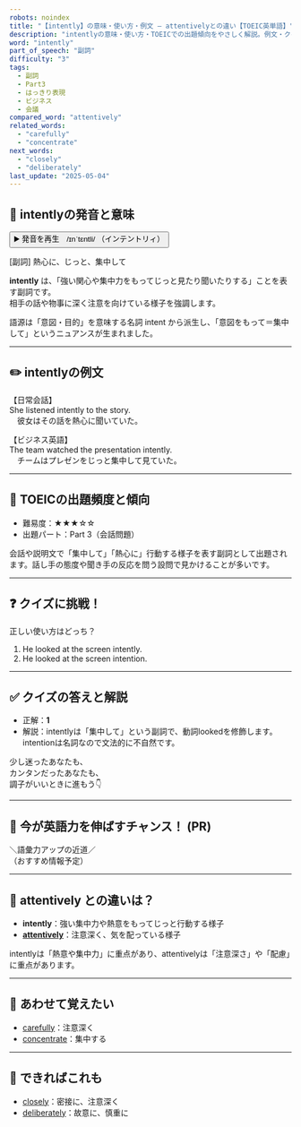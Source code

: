 ```yaml
---
robots: noindex
title: "【intently】の意味・使い方・例文 ― attentivelyとの違い【TOEIC英単語】"
description: "intentlyの意味・使い方・TOEICでの出題傾向をやさしく解説。例文・クイズ付きでattentivelyとの違いもわかりやすく学べます。"
word: "intently"
part_of_speech: "副詞"
difficulty: "3"
tags:
  - 副詞
  - Part3
  - はっきり表現
  - ビジネス
  - 会議
compared_word: "attentively"
related_words:
  - "carefully"
  - "concentrate"
next_words:
  - "closely"
  - "deliberately"
last_update: "2025-05-04"
---
```


## 🔰 intentlyの発音と意味

<button class="play-audio" onclick="playTTS('intently')">
  <span class="play-audio-main">
    ▶️ 発音を再生　/ɪnˈtɛntli/
  </span>
  <span class="play-audio-sub">
    （インテントリィ）
  </span>
</button>

[副詞] 熱心に、じっと、集中して

**intently** は、「強い関心や集中力をもってじっと見たり聞いたりする」ことを表す副詞です。  
相手の話や物事に深く注意を向けている様子を強調します。

語源は「意図・目的」を意味する名詞 intent から派生し、「意図をもって＝集中して」というニュアンスが生まれました。

---

## ✏️ intentlyの例文

【日常会話】  
She listened intently to the story.  
　彼女はその話を熱心に聞いていた。

【ビジネス英語】  
The team watched the presentation intently.  
　チームはプレゼンをじっと集中して見ていた。

---

## 🎯 TOEICの出題頻度と傾向

- 難易度：★★★☆☆
- 出題パート：Part 3（会話問題）

会話や説明文で「集中して」「熱心に」行動する様子を表す副詞として出題されます。話し手の態度や聞き手の反応を問う設問で見かけることが多いです。

---

## ❓ クイズに挑戦！

正しい使い方はどっち？

1. He looked at the screen intently.  
2. He looked at the screen intention.

---

## ✅ クイズの答えと解説

- 正解：**1**
- 解説：intentlyは「集中して」という副詞で、動詞lookedを修飾します。intentionは名詞なので文法的に不自然です。

少し迷ったあなたも、  
カンタンだったあなたも、  
調子がいいときに進もう👇️

---

## 🚀 今が英語力を伸ばすチャンス！ (PR)

<div class="info-center">
＼語彙力アップの近道／<br>  
（おすすめ情報予定）
</div>

---

## 🤔  attentively との違いは？

- **intently**：強い集中力や熱意をもってじっと行動する様子
- **[attentively](/word/attentively)**：注意深く、気を配っている様子

intentlyは「熱意や集中力」に重点があり、attentivelyは「注意深さ」や「配慮」に重点があります。

---

## 🧩 あわせて覚えたい

- [carefully](/word/carefully)：注意深く
- [concentrate](/word/concentrate)：集中する

---

## 📖 できればこれも

- [closely](/word/closely)：密接に、注意深く
- [deliberately](/word/deliberately)：故意に、慎重に

<!-- cvid: aid19_bid48 -->
